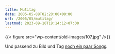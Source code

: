 ```yaml
---
title: Mutitag
date: 2005-05-08T02:20:00+00:00
url: /2005/05/mutitag/
lastmod: 2023-09-10T19:14:12+07:00
---
```

{{< figure src="wp-content/old-images/107.jpg" />}}

Und passend zu Bild und Tag [noch ein paar Songs][1].

 [1]: http://somethingilearned.blogspot.com/2005/05/for-mom-with-love.html
